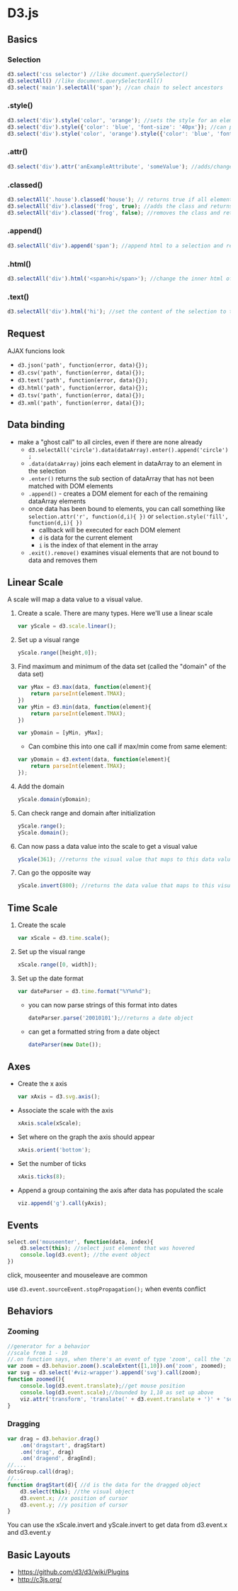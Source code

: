 # D3.js

## Basics

### Selection

```javascript
d3.select('css selector') //like document.querySelector()
d3.selectAll() //like document.querySelectorAll()
d3.select('main').selectAll('span'); //can chain to select ancestors
```

### .style()

```javascript
d3.select('div').style('color', 'orange'); //sets the style for an element
d3.select('div').style({'color': 'blue', 'font-size': '40px'}); //can pass an object
d3.select('div').style('color', 'orange').style({'color': 'blue', 'font-size': '40px'}); //will return the selection for chaining
```

### .attr()

```javascript
d3.select('div').attr('anExampleAttribute', 'someValue'); //adds/changes an attribute on an selection
```

### .classed()

```javascript
d3.selectAll('.house').classed('house'); // returns true if all elements in selection contain the chosen class
d3.selectAll('div').classed('frog', true); //adds the class and returns the selection
d3.selectAll('div').classed('frog', false); //removes the class and returns the selection
```

### .append()

```javascript
d3.selectAll('div').append('span'); //append html to a selection and return appended element
```

### .html()

```javascript
d3.selectAll('div').html('<span>hi</span>'); //change the inner html of an element
```

### .text()

```javascript
d3.selectAll('div').html('hi'); //set the content of the selection to the exact text (no html)
```

## Request

AJAX funcions look

- `d3.json('path', function(error, data){});`
- `d3.csv('path', function(error, data){});`
- `d3.text('path', function(error, data){});`
- `d3.html('path', function(error, data){});`
- `d3.tsv('path', function(error, data){});`
- `d3.xml('path', function(error, data){});`

## Data binding

- make a "ghost call" to all circles, even if there are none already
	- `d3.selectAll('circle').data(dataArray).enter().append('circle');`
	- `.data(dataArray)` joins each element in dataArray to an element in the selection
	- `.enter()` returns the sub section of dataArray that has not been matched with DOM elements
	- `.append()` - creates a DOM element for each of the remaining dataArray elements
	- once data has been bound to elements, you can call something like `selection.attr('r', function(d,i){ })` or `selection.style('fill', function(d,i){ })`
		- callback will be executed for each DOM element
		- `d` is data for the current element
		- `i` is the index of that element in the array
	- `.exit().remove()` examines visual elements that are not bound to data and removes them

## Linear Scale

A scale will map a data value to a visual value.

1. Create a scale.  There are many types.  Here we'll use a linear scale

	```javascript
	var yScale = d3.scale.linear();
	```

1. Set up a visual range

	```javascript
	yScale.range([height,0]);
	```

1. Find maximum and minimum of the data set (called the "domain" of the data set)

	```javascript
	var yMax = d3.max(data, function(element){
		return parseInt(element.TMAX);
	})
	var yMin = d3.min(data, function(element){
		return parseInt(element.TMAX);
	})

	var yDomain = [yMin, yMax];
	```

	- Can combine this into one call if max/min come from same element:

	```javascript
	var yDomain = d3.extent(data, function(element){
		return parseInt(element.TMAX);
	});
	```

1. Add the domain

	```javascript
	yScale.domain(yDomain);
	```

1. Can check range and domain after initialization

	```javascript
	yScale.range();
	yScale.domain();
	```

1. Can now pass a data value into the scale to get a visual value

	```javascript
	yScale(361); //returns the visual value that maps to this data value
	```

1. Can go the opposite way

	```javascript
	yScale.invert(800); //returns the data value that maps to this visual value
	```

## Time Scale

1. Create the scale

	```javascript
	var xScale = d3.time.scale();
	```

1. Set up the visual range

	```javascript
	xScale.range([0, width]);
	```

1. Set up the date format

	```javascript
	var dateParser = d3.time.format("%Y%m%d");
	```

	- you can now parse strings of this format into dates

		```javascript
		dateParser.parse('20010101');//returns a date object
		```

	- can get a formatted string from a date object

		```javascript
		dateParser(new Date());
		```

## Axes

- Create the x axis

	```javascript
	var xAxis = d3.svg.axis();
	```

- Associate the scale with the axis

	```javascript
	xAxis.scale(xScale);
	```

- Set where on the graph the axis should appear

	```javascript
	xAxis.orient('bottom');
	```

- Set the number of ticks

	```javascript
	xAxis.ticks(8);
	```

- Append a group containing the axis after data has populated the scale

	```javascript
	viz.append('g').call(yAxis);
	```

## Events

```javascript
select.on('mouseenter', function(data, index){
	d3.select(this); //select just element that was hovered
	console.log(d3.event); //the event object
})
```

click, mouseenter and mouseleave are common

use `d3.event.sourceEvent.stopPropagation();` when events conflict

## Behaviors

### Zooming

```javascript
//generator for a behavior
//scale from 1 - 10
//.on function says, when there's an event of type 'zoom', call the 'zoomed' function.  Could be any event
var zoom = d3.behavior.zoom().scaleExtent([1,10]).on('zoom', zoomed);
var svg = d3.select('#viz-wrapper').append('svg').call(zoom);
function zoomed(){
	console.log(d3.event.translate);//get mouse position
	console.log(d3.event.scale);//bounded by 1,10 as set up above
	viz.attr('transform', 'translate(' + d3.event.translate + ')' + 'scale(' + d3.event.scale + ')');
}
```

### Dragging

```javascript
var drag = d3.behavior.drag()
	.on('dragstart', dragStart)
	.on('drag', drag)
	.on('dragend', dragEnd);
//....
dotsGroup.call(drag);
//....
function dragStart(d){ //d is the data for the dragged object
	d3.select(this); //the visual object
	d3.event.x; //x position of cursor
	d3.event.y; //y position of cursor
}
```

You can use the xScale.invert and yScale.invert to get data from d3.event.x and d3.event.y


## Basic Layouts
- https://github.com/d3/d3/wiki/Plugins
- http://c3js.org/
